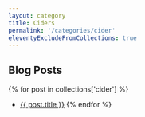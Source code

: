 ```yaml
---
layout: category
title: Ciders
permalink: '/categories/cider'
eleventyExcludeFromCollections: true
---
```


## Blog Posts

{% for post in collections['cider'] %}
  * <a href="{{post.url}}"  target="_self">{{ post.title }}</a>
{% endfor %}
